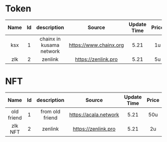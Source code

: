 # Token 
| Name | Id | description | Source | Update Time | Price |
| :--: | :-: | :--------: | :----: | :---------: | :--: | 
|  ksx |  1  | chainx in kusama network | https://www.chainx.org | 5.21 |  1u |
|  zlk |  2  | zenlink | https://zenlink.pro | 5.21 | 5u|




# NFT
| Name | Id | description | Source | Update Time | Price |
| :--: | :-: | :--------: | :----: | :---------: | :--: | 
|  old friend |  1  | from old friend | https://acala.network| 5.21 |  50u |
|  zlk NFT |  2  | zenlink | https://zenlink.pro | 5.21 | 2u|

